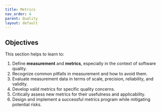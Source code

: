 ```yaml
---
title: Metrics
nav_order: 4
parent: Quality
layout: default
---
```


## Objectives

This section helps to learn to:
1. Define **measurement** and **metrics**, especially in the context of software quality.
2. Recognize common pitfalls in measurement and how to avoid them.
3. Evaluate measurement data in terms of scale, precision, reliability, and validity.
4. Develop valid metrics for specific quality concerns.
5. Critically assess new metrics for their usefulness and applicability.
6. Design and implement a successful metrics program while mitigating potential risks.